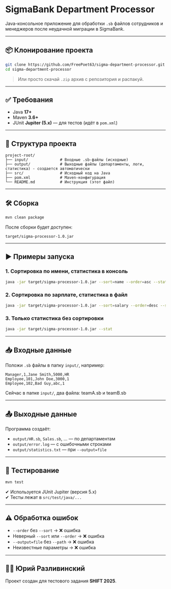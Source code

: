 # SigmaBank Department Processor

Java-консольное приложение для обработки `.sb` файлов сотрудников и менеджеров после неудачной миграции в SigmaBank.

---

## 📦 Клонирование проекта

```bash
git clone https://github.com/FreePoet63/sigma-department-processor.git
cd sigma-department-processor
```

> Или просто скачай `.zip` архив с репозитория и распакуй.

---

## ✅ Требования

- Java **17+**
- Maven **3.6+**
- JUnit **Jupiter (5.x)** — для тестов (идёт в `pom.xml`)

---

## 📂 Структура проекта

```
project-root/
├── input/              # Входные .sb-файлы (исходные)
├── output/             # Выходные файлы (департаменты, логи, статистика) - создается автоматически
├── src/                # Исходный код на Java
├── pom.xml             # Maven-конфигурация
└── README.md           # Инструкция (этот файл)
```

---

## 🛠️ Сборка

```bash
mvn clean package
```

После сборки будет доступен:

```
target/sigma-processor-1.0.jar
```

---

## ▶️ Примеры запуска

### 1. Сортировка по имени, статистика в консоль

```bash
java -jar target/sigma-processor-1.0.jar --sort=name --order=asc --stat
```

### 2. Сортировка по зарплате, статистика в файл

```bash
java -jar target/sigma-processor-1.0.jar --sort=salary --order=desc --stat --output=file --path=output/statistics.txt
```

### 3. Только статистика без сортировки

```bash
java -jar target/sigma-processor-1.0.jar --stat
```

---

## 📥 Входные данные

Положи `.sb` файлы в папку `input/`, например:

```
Manager,1,Jane Smith,5000,HR
Employee,101,John Doe,3000,1
Employee,102,Bad Guy,abc,1
```

Сейчас в папке `input/`, два файла: teamA.sb и teamB.sb

---

## 📤 Выходные данные

Программа создаёт:

- `output/HR.sb`, `Sales.sb`, ... — по департаментам
- `output/error.log` — с ошибочными строками
- `output/statistics.txt` — при `--output=file`

---

## 🧪 Тестирование

```bash
mvn test
```

✔ Используется JUnit Jupiter (версия 5.x)  
✔ Тесты лежат в `src/test/java/...`

---

## ⚠️ Обработка ошибок

- `--order` без `--sort` → ❌ ошибка
- Неверный `--sort` или `--order` → ❌ ошибка
- `--output=file` без `--path` → ❌ ошибка
- Неизвестные параметры → ❌ ошибка

---

## 👨‍💻 Юрий Разливинский

Проект создан для тестового задания **SHIFT 2025**.
